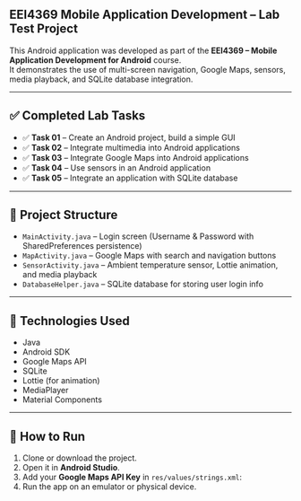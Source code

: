 ## EEI4369 Mobile Application Development – Lab Test Project

This Android application was developed as part of the **EEI4369 – Mobile Application Development for Android** course.  
It demonstrates the use of multi-screen navigation, Google Maps, sensors, media playback, and SQLite database integration.

------------------------------------------------------------------------------

## ✅ Completed Lab Tasks

- ✅ **Task 01** – Create an Android project, build a simple GUI  
- ✅ **Task 02** – Integrate multimedia into Android applications  
- ✅ **Task 03** – Integrate Google Maps into Android applications  
- ✅ **Task 04** – Use sensors in an Android application  
- ✅ **Task 05** – Integrate an application with SQLite database  

------------------------------------------------------------------------------

## 📂 Project Structure

- `MainActivity.java` – Login screen (Username & Password with SharedPreferences persistence)  
- `MapActivity.java` – Google Maps with search and navigation buttons  
- `SensorActivity.java` – Ambient temperature sensor, Lottie animation, and media playback  
- `DatabaseHelper.java` – SQLite database for storing user login info  

------------------------------------------------------------------------------

## 🔧 Technologies Used

- Java  
- Android SDK  
- Google Maps API  
- SQLite  
- Lottie (for animation)  
- MediaPlayer  
- Material Components

------------------------------------------------------------------------------

## 🚀 How to Run

1. Clone or download the project.
2. Open it in **Android Studio**.
3. Add your **Google Maps API Key** in `res/values/strings.xml`:
4. Run the app on an emulator or physical device.
